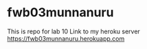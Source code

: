 # fwb03munnanuru
This is repo for lab 10
Link to my heroku server <https://fwb03munnanuru.herokuapp.com>
